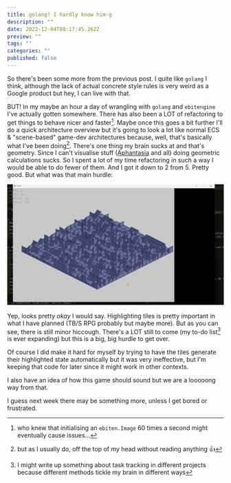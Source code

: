 ```yaml
---
title: golang? I hardly know him-g
description: ""
date: 2022-12-04T08:17:45.262Z
preview: ""
tags: ""
categories: ""
published: false
---
```

So there's been some more from the previous post. I quite like `golang` I think, although the lack of actual concrete style rules is very weird as a Google product but hey, I can live with that.

BUT! In my maybe an hour a day of wrangling with `golang` and `ebitengine` I've actually gotten somewhere. There has also been a LOT of refactoring to get things to behave nicer and faster[^1]. Maybe once this goes a bit further I'll do a quick architecture overview but it's going to look a lot like normal ECS & "scene-based" game-dev architectures because, well, that's basically what I've been doing[^2]. There's one thing my brain sucks at and that's geometry. Since I can't visualise stuff ([Aphantasia](https://en.wikipedia.org/wiki/Aphantasia) and all) doing geometric calculations sucks. So I spent a lot of my time refactoring in such a way I would be able to do fewer of them. And I got it down to 2 from 5. Pretty good. But what was that main hurdle:

![](/assets/setfirstgroundselect.gif)

Yep, looks pretty *okay* I would say. Highlighting tiles is pretty important in what I have planned (TB/S RPG probably but maybe more). But as you can see, there is still minor hiccough. There's a LOT still to come (my to-do list[^3] is ever expanding) but this is a big, big hurdle to get over.

Of course I did make it hard for myself by trying to have the tiles generate their highlighted state automatically but it was very ineffective, but I'm keeping that code for later since it might work in other contexts.

I also have an idea of how this game should sound but we are a looooong way from that.

I guess next week there may be something more, unless I get bored or frustrated.


[^1]: who knew that initialising an `ebiten.Image` 60 times a second might eventually cause issues...
[^2]: but as I usually do, off the top of my head without reading anything :+1:
[^3]: I might write up something about task tracking in different projects because different methods tickle my brain in different ways
